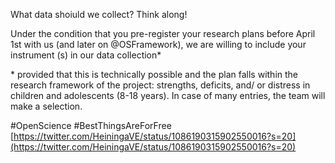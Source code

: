 What data shoiuld we collect? Think along!

Under the condition that you pre-register your research plans before April 1st with us (and later on 
@OSFramework), we are willing to include your instrument (s) in our data collection*

\* provided that this is technically possible and the plan falls within the research framework of the project: strengths, deficits, and/ or distress in children and adolescents (8-18 years). In case of many entries, the team will make a selection.

#OpenScience #BestThingsAreForFree
[https://twitter.com/HeiningaVE/status/1086190315902550016?s=20](https://twitter.com/HeiningaVE/status/1086190315902550016?s=20)
